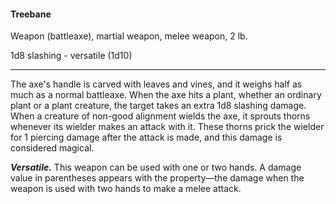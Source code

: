 #### Treebane

Weapon (battleaxe), martial weapon, melee weapon, 2 lb.

1d8 slashing  - versatile (1d10)

---

The axe's handle is carved with leaves and vines, and it weighs half as much as a normal battleaxe. When the axe hits a plant, whether an ordinary plant or a plant creature, the target takes an extra 1d8 slashing damage. When a creature of non-good alignment wields the axe, it sprouts thorns whenever its wielder makes an attack with it. These thorns prick the wielder for 1 piercing damage after the attack is made, and this damage is considered magical.

***Versatile.*** This weapon can be used with one or two hands. A damage value in parentheses appears with the property—the damage when the weapon is used with two hands to make a melee attack.



